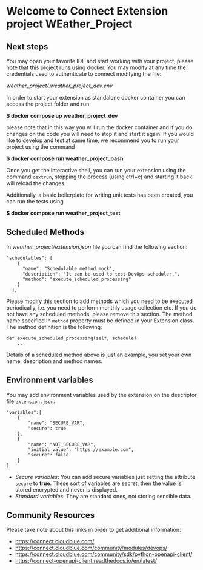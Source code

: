 # Welcome to Connect Extension project WEather_Project

## Next steps

You may open your favorite IDE and start working with your project, please note that this project runs using docker.
You may modify at any time the credentials used to authenticate to connect modifying the file:

*weather_project/.weather_project_dev.env*


In order to start your extension as standalone docker container you can access the project folder and run:

**$ docker compose up weather_project_dev**


please note that in this way you will run the docker container and if you do changes on the code you will need to stop it and start it again.
If you would like to develop and test at same time, we recommend you to run your project using the command

**$ docker compose run weather_project_bash**


Once you get the interactive shell, you can run your extension using the command `cextrun`, stopping the process (using ctrl+c) and starting it back will reload the changes.

Additionally, a basic boilerplate for writing unit tests has been created, you can run the tests using

**$ docker compose run weather_project_test**


## Scheduled Methods
In *weather_project/extension.json* file you can find the following section:
```
"schedulables": [
    {
      "name": "Schedulable method mock",
      "description": "It can be used to test DevOps scheduler.",
      "method": "execute_scheduled_processing"
    }
  ],
```
Please modify this section to add methods which you need to be executed periodically, i.e. you need to perform monthly usage collection etc.
If you do not have any scheduled methods, please remove this section. The method name specified in `method` property must be defined in your Extension class. 
The method definition is the following: 
``` 
def execute_scheduled_processing(self, schedule):
    ...
```
Details of a scheduled method above is just an example, you set your own name, description and method names. 


## Environment variables
You may add environment variables used by the extension on the descriptor file `extension.json`:

    "variables":[
        {
            "name": "SECURE_VAR",
            "secure": true
        },
        {
            "name": "NOT_SECURE_VAR",
            "initial_value": "https://example.com",
            "secure": false
        }
    ]

* *Secure variables*:
You can add secure variables just setting the attribute `secure` to **true**. These sort of variables are secret, then the value is stored encrypted and never is displayed.
* *Standard variables*:
They are standard ones, not storing sensible data.

## Community Resources

Please take note about this links in order to get additional information:

* https://connect.cloudblue.com/
* https://connect.cloudblue.com/community/modules/devops/
* https://connect.cloudblue.com/community/sdk/python-openapi-client/
* https://connect-openapi-client.readthedocs.io/en/latest/
